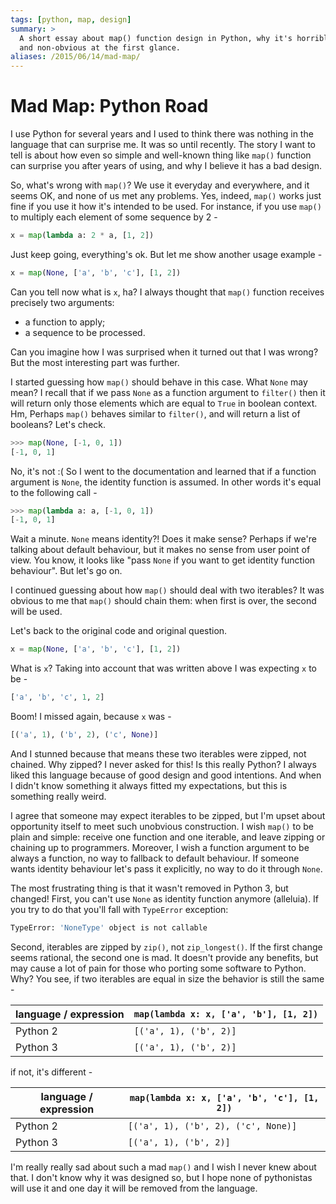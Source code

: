 ```yaml
---
tags: [python, map, design]
summary: >
  A short essay about map() function design in Python, why it's horrible
  and non-obvious at the first glance.
aliases: /2015/06/14/mad-map/
---
```


Mad Map: Python Road
====================

I use Python for several years and I used to think there was nothing in
the language that can surprise me. It was so until recently. The story
I want to tell is about how even so simple and well-known thing like `map()`
function can surprise you after years of using, and why I believe it has
a bad design.

So, what's wrong with `map()`? We use it everyday and everywhere, and it
seems OK, and none of us met any problems. Yes, indeed, `map()` works
just fine if you use it how it's intended to be used. For instance, if
you use `map()` to multiply each element of some sequence by 2 -

```python
x = map(lambda a: 2 * a, [1, 2])
```

Just keep going, everything's ok. But let me show another usage example -

```python
x = map(None, ['a', 'b', 'c'], [1, 2])
```

Can you tell now what is `x`, ha? I always thought that `map()` function
receives precisely two arguments:

 * a function to apply;
 * a sequence to be processed.

Can you imagine how I was surprised when it turned out that I was wrong?
But the most interesting part was further.

I started guessing how `map()` should behave in this case. What `None` may
mean? I recall that if we pass `None` as a function argument to `filter()`
then it will return only those elements which are equal to `True` in
boolean context. Hm, Perhaps `map()` behaves similar to `filter()`, and
will return a list of booleans? Let's check.

```python
>>> map(None, [-1, 0, 1])
[-1, 0, 1]
```

No, it's not :( So I went to the documentation and learned that if a function
argument is `None`, the identity function is assumed. In other words it's
equal to the following call -

```python
>>> map(lambda a: a, [-1, 0, 1])
[-1, 0, 1]
```

Wait a minute. `None` means identity?! Does it make sense? Perhaps if we're
talking about default behaviour, but it makes no sense from user point of
view. You know, it looks like "pass `None` if you want to get identity
function behaviour". But let's go on.

I continued guessing about how `map()` should deal with two iterables? It
was obvious to me that `map()` should chain them: when first is over,
the second will be used.

Let's back to the original code and original question.

```python
x = map(None, ['a', 'b', 'c'], [1, 2])
```

What is `x`? Taking into account that was written above I was expecting
`x` to be -

```python
['a', 'b', 'c', 1, 2]
```

Boom! I missed again, because `x` was -

```python
[('a', 1), ('b', 2), ('c', None)]
```

And I stunned because that means these two iterables were zipped, not
chained. Why zipped? I never asked for this! Is this really Python?
I always liked this language because of good design and good intentions.
And when I didn't know something it always fitted my expectations, but
this is something really weird.

I agree that someone may expect iterables to be zipped, but I'm upset
about opportunity itself to meet such unobvious construction. I wish
`map()` to be plain and simple: receive one function and one iterable,
and leave zipping or chaining up to programmers. Moreover, I wish a
function argument to be always a function, no way to fallback to default
behaviour. If someone wants identity behaviour let's pass it explicitly,
no way to do it through `None`.

The most frustrating thing is that it wasn't removed in Python 3, but
changed! First, you can't use `None` as identity function anymore
(alleluia). If you try to do that you'll fall with `TypeError` exception:

```bash
TypeError: 'NoneType' object is not callable
```

Second, iterables are zipped by `zip()`, not `zip_longest()`. If the
first change seems rational, the second one is mad. It doesn't provide
any benefits, but may cause a lot of pain for those who porting some
software to Python. Why? You see, if two iterables are equal in size
the behavior is still the same -

 | language / expression | `map(lambda x: x, ['a', 'b'], [1, 2])` |
 | --------------------- | -------------------------------------- |
 | Python 2              | `[('a', 1), ('b', 2)]`                 |
 | Python 3              | `[('a', 1), ('b', 2)]`                 |

if not, it's different -

 | language / expression | `map(lambda x: x, ['a', 'b', 'c'], [1, 2])` |
 | --------------------- | ------------------------------------------- |
 | Python 2              | `[('a', 1), ('b', 2), ('c', None)]`         |
 | Python 3              | `[('a', 1), ('b', 2)]`                      |

I'm really really sad about such a mad `map()` and I wish I never knew
about that. I don't know why it was designed so, but I hope none of
pythonistas will use it and one day it will be removed from the language.
